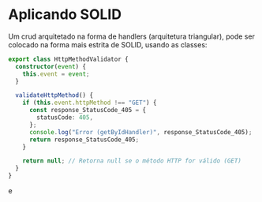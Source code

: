 # Aplicando SOLID

Um crud arquitetado na forma de handlers (arquitetura triangular), pode ser colocado na forma mais estrita de SOLID, usando as classes:

```typescript
export class HttpMethodValidator {
  constructor(event) {
    this.event = event;
  }

  validateHttpMethod() {
    if (this.event.httpMethod !== "GET") {
      const response_StatusCode_405 = {
        statusCode: 405,
      };
      console.log("Error (getByIdHandler)", response_StatusCode_405);
      return response_StatusCode_405;
    }

    return null; // Retorna null se o método HTTP for válido (GET)
  }
}
```

e

```typescript

```

```typescript

```